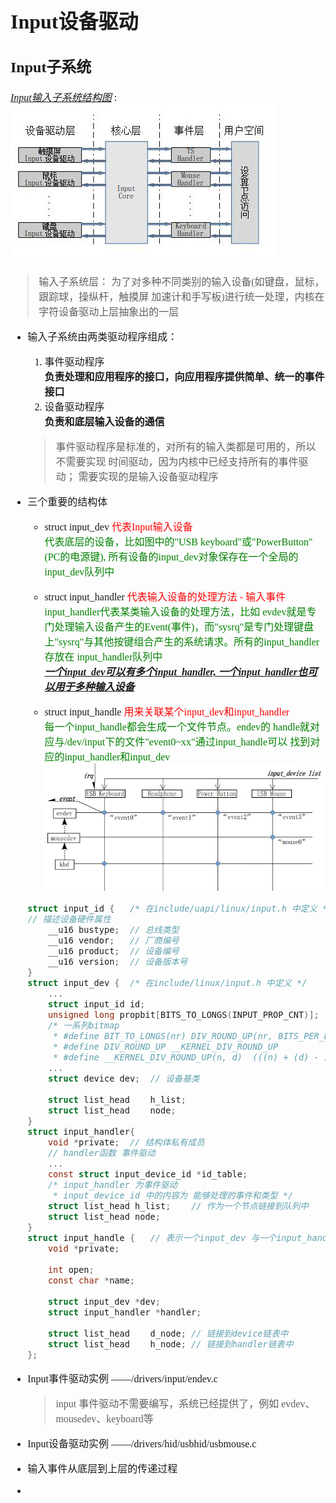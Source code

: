 <font face=simsun size=3>

# Input设备驱动

## Input子系统
<u>*Input输入子系统结构图*</u> :  
![Input子系统](./Input子系统.jpg)  

> 输入子系统层：
> 为了对多种不同类别的输入设备(如键盘，鼠标，跟踪球，操纵杆，触摸屏
> 加速计和手写板)进行统一处理，内核在字符设备驱动上层抽象出的一层  

- 输入子系统由两类驱动程序组成：
    1. 事件驱动程序  
        **负责处理和应用程序的接口，向应用程序提供简单、统一的事件接口**
    2. 设备驱动程序  
        **负责和底层输入设备的通信**
    > 事件驱动程序是标准的，对所有的输入类都是可用的，所以不需要实现
    > 时间驱动，因为内核中已经支持所有的事件驱动；
    > 需要实现的是输入设备驱动程序

- 三个重要的结构体
    - struct input_dev
        <font color=red>代表Input输入设备</font>  
        <font color=green>代表底层的设备，比如图中的"USB keyboard"或"PowerButton"(PC的电源键), 所有设备的input_dev对象保存在一个全局的input_dev队列中</font>
    - struct input_handler
        <font color=red>代表输入设备的处理方法 - 输入事件</font>  
        <font color=green>input_handler代表某类输入设备的处理方法，比如
        evdev就是专门处理输入设备产生的Event(事件)，而"sysrq"是专门处理键盘
        上"sysrq"与其他按键组合产生的系统请求。所有的input_handler存放在
        input_handler队列中</font>  
        ***<u>一个input_dev可以有多个input_handler, 一个input_handler也可以用于多种输入设备</u>***

    - struct input_handle
        <font color=red>用来关联某个input_dev和input_handler</font>  
        <font color=green>每一个input_handle都会生成一个文件节点。endev的
        handle就对应与/dev/input下的文件"event0~xx"通过input_handle可以
        找到对应的input_handler和input_dev</font>  
    ![input_handle](./Input_handle.jpg)  

    ```C
    struct input_id {   /* 在include/uapi/linux/input.h 中定义 */
    // 描述设备硬件属性
        __u16 bustype;  // 总线类型
        __u16 vendor;   // 厂商编号
        __u16 product;  // 设备编号
        __u16 version;  // 设备版本号
    }
    struct input_dev {  /* 在include/linux/input.h 中定义 */
        ...
        struct input_id id;
        unsigned long propbit[BITS_TO_LONGS(INPUT_PROP_CNT)];
        /* 一系列bitmap
         * #define BIT_TO_LONGS(nr) DIV_ROUND_UP(nr, BITS_PER_BYTE * sizeof(long))
         * #define DIV_ROUND_UP __KERNEL_DIV_ROUND_UP
         * #define __KERNEL_DIV_ROUND_UP(n, d)  (((n) + (d) - 1)/(d)) */
        ...
        struct device dev;  // 设备基类

        struct list_head    h_list;
        struct list_head    node;
    }
    struct input_handler{
        void *private;  // 结构体私有成员
        // handler函数 事件驱动
        ...
        const struct input_device_id *id_table;
        /* input_handler 为事件驱动
         * input_device_id 中的内容为 能够处理的事件和类型 */
        struct list_head h_list;    // 作为一个节点链接到队列中
        struct list_head node;
    }
    struct input_handle {   // 表示一个input_dev 与一个input_handler 的对应关系
        void *private;

        int open;
        const char *name;

        struct input_dev *dev;
        struct input_handler *handler;

        struct list_head    d_node; // 链接到device链表中
        struct list_head    h_node; // 链接到handler链表中
    };
    ```
- Input事件驱动实例 ——/drivers/input/endev.c
    > input 事件驱动不需要编写，系统已经提供了，例如 evdev、mousedev、keyboard等  

- Input设备驱动实例 ——/drivers/hid/usbhid/usbmouse.c

- 输入事件从底层到上层的传递过程
- 
</font>